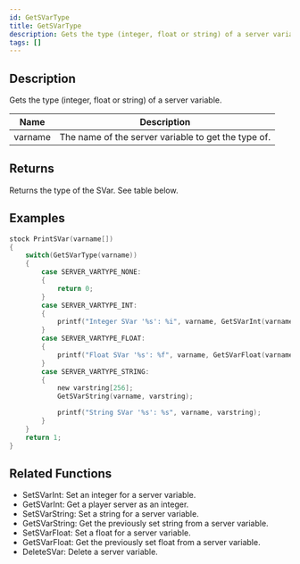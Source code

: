 ```yaml
---
id: GetSVarType
title: GetSVarType
description: Gets the type (integer, float or string) of a server variable.
tags: []
---
```


<TagLinks />

## Description

Gets the type (integer, float or string) of a server variable.


| Name | Description |
|------|-------------|
|varname | The name of the server variable to get the type of.|


## Returns

Returns the type of the SVar. See table below.


## Examples


```c
stock PrintSVar(varname[])
{
    switch(GetSVarType(varname))
    {
        case SERVER_VARTYPE_NONE:
        {
            return 0;
        }
        case SERVER_VARTYPE_INT:
        {
            printf("Integer SVar '%s': %i", varname, GetSVarInt(varname));
        }
        case SERVER_VARTYPE_FLOAT:
        {
            printf("Float SVar '%s': %f", varname, GetSVarFloat(varname));
        }
        case SERVER_VARTYPE_STRING:
        {
            new varstring[256];
            GetSVarString(varname, varstring);

            printf("String SVar '%s': %s", varname, varstring);
        }
    }
    return 1;
}
```


## Related Functions


-  SetSVarInt: Set an integer for a server variable.
-  GetSVarInt: Get a player server as an integer.
-  SetSVarString: Set a string for a server variable.
-  GetSVarString: Get the previously set string from a server variable.
-  SetSVarFloat: Set a float for a server variable.
-  GetSVarFloat: Get the previously set float from a server variable.
-  DeleteSVar: Delete a server variable.
